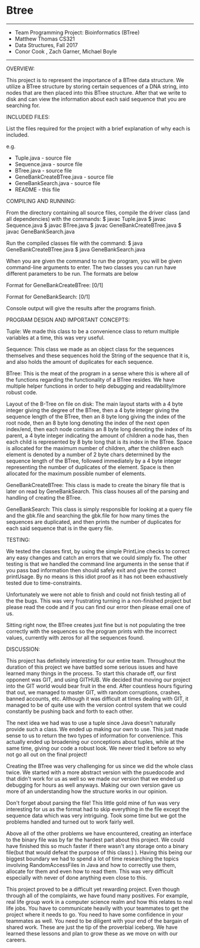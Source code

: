 # Btree
****************
* Team Programming Project: Bioinformatics (BTree)
* Matthew Thomas CS321
* Data Structures, Fall 2017
* Conor Cook , Zach Garner, Michael Boyle
**************** 

OVERVIEW:

 This project is to represent the importance of a BTree data
 structure. We utilize a BTree structure by storing certain 
 sequences of a DNA string, into nodes that are then placed
 into this BTree structure. After that we write to disk and 
 can view the information about each said sequence that you
 are searching for. 

INCLUDED FILES:

 List the files required for the project with a brief
 explanation of why each is included.

 e.g. 
 * Tuple.java - source file
 * Sequence.java - source file
 * BTree.java - source file 
 * GeneBankCreateBTree.java - source file
 * GeneBankSearch.java - source file
 * README - this file


COMPILING AND RUNNING:
 
 From the directory containing all source files, compile the
 driver class (and all dependencies) with the commands:
 $ javac Tuple.java
 $ javac Sequence.java
 $ javac BTree.java
 $ javac GeneBankCreateBTree.java
 $ javac GeneBankSearch.java

 Run the compiled classes file with the command:
 $ java GeneBankCreateBTree.java
 $ java GeneBankSearch.java
 
 When you are given the command to run the program, you will
 be given command-line arguments to enter. The two classes you 
 can run have different parameters to be run. The formats are below
 
 Format for GeneBankCreateBTree: 
 <degree> <gbk file> <sequence length> [0/1<debug level>]
 
 Format for GeneBankSearch:
 <btree file> <query file> [0/1<debug level>]
 
 Console output will give the results after the programs finish.


PROGRAM DESIGN AND IMPORTANT CONCEPTS:

 Tuple:
 We made this class to be a convenience class to return multiple 
 variables at a time, this was very useful.
 
 Sequence:
 This class we made as an object class for the sequences themselves
 and these sequences hold the String of the sequence that it is, and 
 also holds the amount of duplicates for each sequence.
 
 BTree:
 This is the meat of the program in a sense where this is where all 
 of the functions regarding the functionality of a BTree resides. 
 We have multiple helper functions in order to help debugging and 
 readability/more robust code. 
 
 Layout of the B-Tree on file on disk:
 The main layout starts with a 4 byte integer giving the degree of the
 BTree, then a 4 byte integer giving the sequence length of the BTree,
 then an 8 byte long giving the index of the root node, then an 8 byte
 long denoting the index of the next open index/end, then each node 
 contains an 8 byte long denoting the index of its parent, a 4 byte 
 integer indicating the amount of children a node has, then each
 child is represented by 8 byte long that is its index in the BTree.
 Space is allocated for the maximum number of children, after the 
 children each element is denoted by a number of 2 byte chars 
 determined by the sequence length of the BTree, followed immediately 
 by a 4 byte integer representing the number of duplicates of the 
 element. Space is then allocated for the maximum possible number of 
 elements.
 
 GeneBankCreateBTree:
 This class is made to create the binary file that is later on read
 by GeneBankSearch. This class houses all of the parsing and handling
 of creating the BTree.
 
 GeneBankSearch:
 This class is simply responsible for looking at a query file and the 
 gbk.file and searching the gbk.file for how many times the sequences
 are duplicated, and then prints the number of duplicates for each
 said sequence that is in the query file.

TESTING:

 We tested the classes first, by using the simple PrintLine checks
 to correct any easy changes and catch an errors that we could 
 simply fix. The other testing is that we handled the command line
 arguments in the sense that if you pass bad information then should
 safely exit and give the correct printUsage. By no means is this idiot 
 proof as it has not been exhaustively tested due to time-constraints.
 
 Unfortunately we were not able to finish and could not finish testing
 all of the the bugs. This was very frustrating turning in a non-finished 
 project but please read the code and if you can find our error then please
 email one of us.
 
 Sitting right now, the BTree creates just fine but is not populating 
 the tree correctly with the sequences so the program prints with the 
 incorrect values, currently with zeros for all the sequences found.
 
 
DISCUSSION:
 
 This project has definitely interesting for our entire team. 
 Throughout the duration of this project we have battled some serious 
 issues and have learned many things in the process. To start this 
 charade off, our first opponent was GIT, and using GITHUB. We decided
 that moving our project into the GIT world would bear fruit in the
 end. After countless hours figuring that out, we managed to master
 GIT, with random corruptions, crashes, banned accounts, etc. 
 Although it was difficult at times dealing with GIT,  it managed to 
 be of quite use with the version control system that we could 
 constantly be pushing back and forth to each other.
 
 The next idea we had was to use a tuple since Java doesn't naturally 
 provide such a class. We ended up making our own to use. This just 
 made sense to us to return the two types of information for convenience.
 This actually ended up broadening our conceptions about tuples, 
 while at the same time, giving our code a robust look. We never tried
 it before so why not go all out on the final project!
 
 Creating the BTree was very challenging for us since we did the whole
 class twice. We started with a more abstract version with the psuedocode
 and that didn't work for us as well so we made our version that we 
 ended up debugging for hours as well anyways. Making our own version 
 gave us more of an understanding how the structure works in our 
 opinion.
 
 Don't forget about parsing the file! This little gold mine of fun
 was very interesting for us as the format had to skip everything in the
 file except the sequence data which was very intriguing. Took some time
 but we got the problems handled and turned out to work fairly well.
 
 Above all of the other problems we have encountered, creating an 
 interface to the binary file was by far the hardest part about this project. 
 We could have finished this so much faster if there wasn't any storage
 onto a binary file(but that would defeat the purpose of this class:) ).
 Having this being our biggest boundary we had to spend a lot of time 
 researching the topics involving RandomAccessFiles in Java and how to
 correctly use them, allocate for them and even how to read them. This 
 was very difficult especially with never of done anything even close to
 this.

 This project proved to be a difficult yet rewarding project. Even though
 through all of the complaints, we have found many positives. For example, 
 real life group work in a computer science realm and how this relates to
 real life jobs. You have to communicate heavily with your teammates to get
 the project where it needs to go. You need to have some confidence in your
 teammates as well. You need to be diligent with your end of the bargain 
 of shared work. These are just the tip of the proverbial iceberg. We have
 learned these lessons and plan to grow these as we move on with our careers.
 
